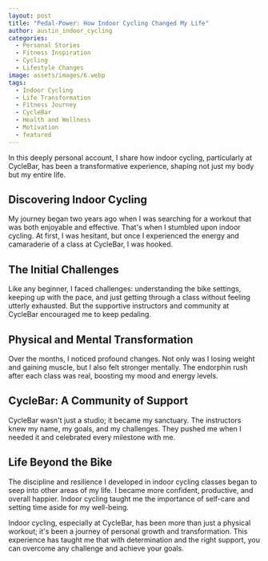 ```yaml
---
layout: post
title: "Pedal-Power: How Indoor Cycling Changed My Life"
author: austin_indoor_cycling
categories:
  - Personal Stories
  - Fitness Inspiration
  - Cycling
  - Lifestyle Changes
image: assets/images/6.webp
tags:
  - Indoor Cycling
  - Life Transformation
  - Fitness Journey
  - CycleBar
  - Health and Wellness
  - Motivation
  - featured
---
```


In this deeply personal account, I share how indoor cycling, particularly at CycleBar, has been a transformative experience, shaping not just my body but my entire life.

## Discovering Indoor Cycling

My journey began two years ago when I was searching for a workout that was both enjoyable and effective. That's when I stumbled upon indoor cycling. At first, I was hesitant, but once I experienced the energy and camaraderie of a class at CycleBar, I was hooked.

## The Initial Challenges

Like any beginner, I faced challenges: understanding the bike settings, keeping up with the pace, and just getting through a class without feeling utterly exhausted. But the supportive instructors and community at CycleBar encouraged me to keep pedaling.

## Physical and Mental Transformation

Over the months, I noticed profound changes. Not only was I losing weight and gaining muscle, but I also felt stronger mentally. The endorphin rush after each class was real, boosting my mood and energy levels.

## CycleBar: A Community of Support

CycleBar wasn't just a studio; it became my sanctuary. The instructors knew my name, my goals, and my challenges. They pushed me when I needed it and celebrated every milestone with me.

## Life Beyond the Bike

The discipline and resilience I developed in indoor cycling classes began to seep into other areas of my life. I became more confident, productive, and overall happier. Indoor cycling taught me the importance of self-care and setting time aside for my well-being.


Indoor cycling, especially at CycleBar, has been more than just a physical workout; it's been a journey of personal growth and transformation. This experience has taught me that with determination and the right support, you can overcome any challenge and achieve your goals.

